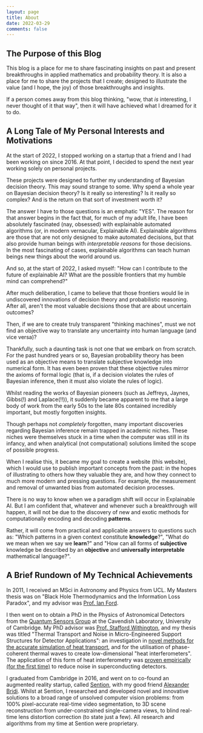 ```yaml
---
layout: page
title: About
date: 2022-03-29
comments: false
---
```


## The Purpose of this Blog

This blog is a place for me to share fascinating insights on past and present breakthroughs in applied mathematics and probability theory. It is also a place for me to share the projects that I create; designed to illustrate the value (and I hope, the joy) of those breakthroughs and insights.

If a person comes away from this blog thinking, "wow, that *is* interesting, I never thought of it that way", then it will have achieved what I dreamed for it to do.

## A Long Tale of My Personal Interests and Motivations

At the start of 2022, I stopped working on a startup that a friend and I had been working on since 2016. At that point, I decided to spend the next year working solely on personal projects. 

These projects were designed to further my understanding of Bayesian decision theory. This may sound strange to some. Why spend a whole year on Bayesian decision theory? Is it really so interesting? Is it really so complex? And is the return on that sort of investment worth it? 

The answer I have to those questions is an emphatic "YES". The reason for that answer begins in the fact that, for much of my adult life, I have been absolutely fascinated (nay, obsessed) with explainable automated algorithms (or, in modern vernacular, Explainable AI). Explainable algorithms are those that are not only designed to make automated decisions, but that also provide human beings with *interpretable reasons* for those decisions. In the most fascinating of cases, explainable algorithms can teach human beings new things about the world around us.

And so, at the start of 2022, I asked myself: "How can I contribute to the future of explainable AI? What are the possible frontiers that my humble mind can comprehend?" 

After much deliberation, I came to believe that those frontiers would lie in undiscovered innovations of decision theory and probabilistic reasoning. After all, aren't the most valuable decisions those that are about uncertain outcomes? 

Then, if we are to create truly transparent "thinking machines", must we not find an objective way to translate any uncertainty into human language (and vice versa)?

Thankfully, such a daunting task is not one that we embark on from scratch. For the past hundred years or so, Bayesian probability theory has been used as an objective means to translate subjective knowledge into numerical form. It has even been proven that these objective rules mirror the axioms of formal logic (that is, if a decision violates the rules of Bayesian inference, then it must also violate the rules of logic).

Whilst reading the works of Bayesian pioneers (such as Jeffreys, Jaynes, Gibbs(!) and Laplace(!!)), it suddenly became apparent to me that a large body of work from the early 50s to the late 80s contained incredibly important, but mostly forgotten insights. 

Though perhaps not *completely* forgotten, many important discoveries regarding Bayesian inference remain trapped in academic niches. These niches were themselves stuck in a time when the computer was still in its infancy, and when analytical (not computational) solutions limited the scope of possible progress.

When I realise this, it became my goal to create a website (this website), which I would use to publish important concepts from the past: in the hopes of illustrating to others how they valuable they are, and how they connect to much more modern and pressing questions. For example, the measurement and removal of unwanted bias from automated decision processes.

There is no way to know when we a paradigm shift will occur in Explainable AI. But I am confident that, whatever and whenever such a breakthrough will happen, it will not be due to the discovery of new and exotic methods for computationally encoding and decoding **patterns**. 

Rather, it will come from practical and applicable answers to questions such as: "Which patterns in a given context constitute **knowledge**?", "What do we mean when we say we **learn**?" and "How can all forms of **subjective** knowledge be described by an **objective** and **universally interpretable** mathematical language?".


## A Brief Rundown of My Technical Achievements

In 2011, I received an MSci in Astronomy and Physics from UCL. My Masters thesis was on "Black Hole Thermodynamics and the Information Loss Paradox", and my advisor was [Prof. Ian Ford](https://www.ucl.ac.uk/physics-astronomy/people/professor-ian-ford).

I then went on to obtain a PhD in the Physics of Astronomical Detectors from the [Quantum Sensors Group](https://www.phy.cam.ac.uk/research/research-groups/qs) at the Cavendish Laboratory, University of Cambridge. My PhD advisor was [Prof. Stafford Withington](https://www.phy.cam.ac.uk/directory/withingtons), and my thesis was  titled "Thermal Transport and Noise in Micro-Engineered Support Structures for Detector Applications": an investigation in [novel methods for the accurate simulation of heat transport](https://aip.scitation.org/doi/10.1063/1.4893019), and for the utilisation of phase-coherent thermal waves to create low-dimensional "heat interferometers". The application of this form of heat interferometry was [proven empirically (for the first time)](https://aip.scitation.org/doi/10.1063/1.5041348) to reduce noise in superconducting detectors.

I graduated from Cambridge in 2016, and went on to co-found an augmented reality startup, called [Sention](https://www.linkedin.com/company/21145650/admin/), with my good friend [Alexander Bridi](https://www.linkedin.com/in/zanbridi/). Whilst at Sention, I researched and developed novel and innovative solutions to a broad range of unsolved computer vision problems: from 100% pixel-accurate real-time video segmentation, to 3D scene reconstruction from under-constrained single-camera views, to blind real-time lens distortion correction (to state just a few). All research and algorithms from my time at Sention were proprietary.


